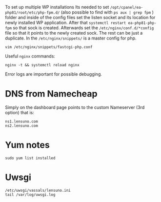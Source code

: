 To set up multiple WP installations Its needed to set `/opt/cpanel/ea-php81/root/etc/php-fpm.d/` (also possible to find with `ps aux | grep fpm` ) folder and inside of the config files set the listen socket and its location for newly installed WP application. After that `systemctl restart ea-php81-php-fpm` so that sock is created. Afterwards set the `/etc/nginx/conf.d/*config` file so that it points to the newly created sock. The rest can be just a duplicate. In the `/etc/nginx/snippets/` is a master config for php.

```
vim /etc/nginx/snippets/fastcgi-php.conf
```

Useful `nginx` commands:
```
nginx -t && systemctl reload nginx
```

Error logs are important for possible debugging.
# DNS from Namecheap

Simply on the dashboard page points to the custom Nameserver (3rd option) that is:
```
ns1.lensuno.com
ns2.lensuno.com
```


# Yum notes
```
sudo yum list installed
```


# Uwsgi
```
/etc/uwsgi/vassals/lensuno.ini
tail /var/log/uwsgi.log
```